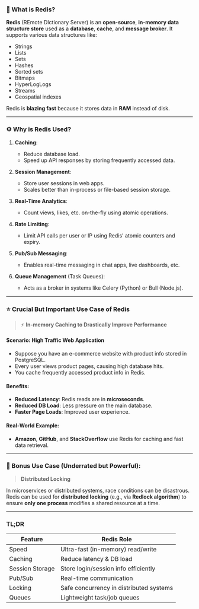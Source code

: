 ### 🔴 What is **Redis**?

**Redis** (REmote DIctionary Server) is an **open-source**, **in-memory data structure store** used as a **database**, **cache**, and **message broker**. It supports various data structures like:

* Strings
* Lists
* Sets
* Hashes
* Sorted sets
* Bitmaps
* HyperLogLogs
* Streams
* Geospatial indexes

Redis is **blazing fast** because it stores data in **RAM** instead of disk.

---

### ⚙️ Why is Redis Used?

1. **Caching**:

   * Reduce database load.
   * Speed up API responses by storing frequently accessed data.

2. **Session Management**:

   * Store user sessions in web apps.
   * Scales better than in-process or file-based session storage.

3. **Real-Time Analytics**:

   * Count views, likes, etc. on-the-fly using atomic operations.

4. **Rate Limiting**:

   * Limit API calls per user or IP using Redis' atomic counters and expiry.

5. **Pub/Sub Messaging**:

   * Enables real-time messaging in chat apps, live dashboards, etc.

6. **Queue Management** (Task Queues):

   * Acts as a broker in systems like Celery (Python) or Bull (Node.js).

---

### ⭐ Crucial But Important Use Case of Redis

> ⚡ **In-memory Caching to Drastically Improve Performance**

#### Scenario: High Traffic Web Application

* Suppose you have an e-commerce website with product info stored in PostgreSQL.
* Every user views product pages, causing high database hits.
* You cache frequently accessed product info in Redis.

#### Benefits:

* **Reduced Latency**: Redis reads are in **microseconds**.
* **Reduced DB Load**: Less pressure on the main database.
* **Faster Page Loads**: Improved user experience.

#### Real-World Example:

* **Amazon**, **GitHub**, and **StackOverflow** use Redis for caching and fast data retrieval.

---

### 🔐 Bonus Use Case (Underrated but Powerful):

> **Distributed Locking**

In microservices or distributed systems, race conditions can be disastrous. Redis can be used for **distributed locking** (e.g., via **Redlock algorithm**) to ensure **only one process** modifies a shared resource at a time.

---

### TL;DR

| Feature         | Redis Role                              |
| --------------- | --------------------------------------- |
| Speed           | Ultra-fast (in-memory) read/write       |
| Caching         | Reduce latency & DB load                |
| Session Storage | Store login/session info efficiently    |
| Pub/Sub         | Real-time communication                 |
| Locking         | Safe concurrency in distributed systems |
| Queues          | Lightweight task/job queues             |
